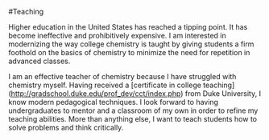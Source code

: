 #Teaching

Higher education in the United States has reached a tipping point.
It has become ineffective and prohibitively expensive.
I am interested in modernizing the way college chemistry is taught by giving students a firm foothold on the basics of chemistry to minimize the need for repetition in advanced classes.

I am an effective teacher of chemistry because I have struggled with chemistry myself.
Having received a [certificate in college teaching] (http://gradschool.duke.edu/prof_dev/cct/index.php) from Duke University, I know modern pedagogical techniques.
I look forward to having undergraduates to mentor and a classroom of my own in order to refine my teaching abilities.
More than anything else, I want to teach students how to solve problems and think critically.
